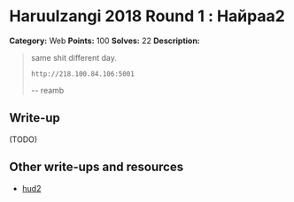 # Haruulzangi 2018 Round 1 : Найраа2

**Category:** Web
**Points:** 100
**Solves:** 22
**Description:**


>same shit different day.
>
>`http://218.100.84.106:5001`
>
>
>--
>reamb


## Write-up

(TODO)

## Other write-ups and resources

* [hud2](https://zollerzj.blogspot.com/2018/09/2018-1-writeup.html)

